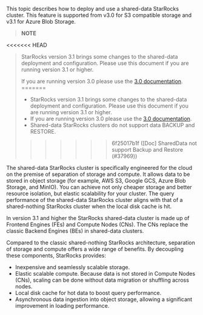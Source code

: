This topic describes how to deploy and use a shared-data StarRocks cluster. This feature is supported from v3.0 for S3 compatible storage and v3.1 for Azure Blob Storage. 

> **NOTE**
>
<<<<<<< HEAD
> StarRocks version 3.1 brings some changes to the shared-data deployment and configuration. Please use this document if you are running version 3.1 or higher.
>
> If you are running version 3.0 please use the 
[3.0 documentation](https://docs.starrocks.io/en-us/3.0/deployment/deploy_shared_data). 
=======
> - StarRocks version 3.1 brings some changes to the shared-data deployment and configuration. Please use this document if you are running version 3.1 or higher.
> - If you are running version 3.0 please use the [3.0 documentation](https://docs.starrocks.io/docs/3.0/deployment/deploy_shared_data/).
> - Shared-data StarRocks clusters do not support data BACKUP and RESTORE.
>>>>>>> 6f25017b1f ([Doc] SharedData not support Backup and Restore (#37969))

The shared-data StarRocks cluster is specifically engineered for the cloud on the premise of separation of storage and compute. It allows data to be stored in object storage (for example, AWS S3, Google GCS, Azure Blob Storage, and MinIO). You can achieve not only cheaper storage and better resource isolation, but elastic scalability for your cluster. The query performance of the shared-data StarRocks cluster aligns with that of a shared-nothing StarRocks cluster when the local disk cache is hit.

In version 3.1 and higher the StarRocks shared-data cluster is made up of Frontend Engines (FEs) and Compute Nodes (CNs). The CNs replace the classic Backend Engines (BEs) in shared-data clusters.

Compared to the classic shared-nothing StarRocks architecture, separation of storage and compute offers a wide range of benefits. By decoupling these components, StarRocks provides:

- Inexpensive and seamlessly scalable storage.
- Elastic scalable compute. Because data is not stored in Compute Nodes (CNs), scaling can be done without data migration or shuffling across nodes.
- Local disk cache for hot data to boost query performance.
- Asynchronous data ingestion into object storage, allowing a significant improvement in loading performance.

